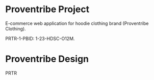 # Proventribe Project

E-commerce web application for hoodie clothing brand (Proventribe Clothing).

PRTR-1-PBID: 1-23-HDSC-O12M.


# Proventribe Design

PRTR
